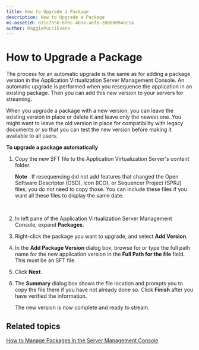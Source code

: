 ```yaml
---
title: How to Upgrade a Package
description: How to Upgrade a Package
ms.assetid: 831c7556-6f6c-4b3a-aefb-26889094dc1a
author: MaggiePucciEvans
---
```


# How to Upgrade a Package


The process for an automatic upgrade is the same as for adding a package version in the Application Virtualization Server Management Console. An automatic upgrade is performed when you resequence the application in an existing package. Then you can add this new version to your servers for streaming.

When you upgrade a package with a new version, you can leave the existing version in place or delete it and leave only the newest one. You might want to leave the old version in place for compatibility with legacy documents or so that you can test the new version before making it available to all users.

**To upgrade a package automatically**

1.  Copy the new SFT file to the Application Virtualization Server's content folder.

    **Note**  
    If resequencing did not add features that changed the Open Software Descriptor (OSD), icon (ICO), or Sequencer Project (SPRJ) files, you do not need to copy those. You can include these files if you want all these files to display the same date.

     

2.  In left pane of the Application Virtualization Server Management Console, expand **Packages**.

3.  Right-click the package you want to upgrade, and select **Add Version**.

4.  In the **Add Package Version** dialog box, browse for or type the full path name for the new application version in the **Full Path for the file** field. This must be an SFT file.

5.  Click **Next**.

6.  The **Summary** dialog box shows the file location and prompts you to copy the file there if you have not already done so. Click **Finish** after you have verified the information.

    The new version is now complete and ready to stream.

## Related topics


[How to Manage Packages in the Server Management Console](how-to-manage-packages-in-the-server-management-console.md)

 

 





